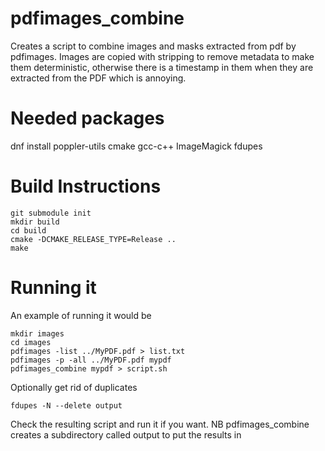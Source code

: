 # pdfimages_combine
Creates a script to combine images and masks extracted from pdf by pdfimages. Images are copied with stripping to remove metadata to make them deterministic, otherwise there is a timestamp in them when they are extracted from the PDF which is annoying.

# Needed packages
dnf install poppler-utils cmake gcc-c++ ImageMagick fdupes

# Build Instructions
    git submodule init
    mkdir build
    cd build
    cmake -DCMAKE_RELEASE_TYPE=Release ..
    make

# Running it

An example of running it would be

    mkdir images
    cd images
    pdfimages -list ../MyPDF.pdf > list.txt
    pdfimages -p -all ../MyPDF.pdf mypdf
    pdfimages_combine mypdf > script.sh
Optionally get rid of duplicates

    fdupes -N --delete output

Check the resulting script and run it if you want. NB pdfimages_combine creates a subdirectory called output to put the results in

